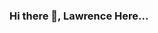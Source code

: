 ### Hi there 👋, Lawrence Here... 

<!--
**LawrenceMoruye/LawrenceMoruye** is a ✨ _special_ ✨ repository because its `README.md` (this file) appears on your GitHub profile.

Here are some ideas to get you started:

- 🔭 I’m currently working on Machine Learning,Data Science
- 🌱 I’m currently learning Optimization,postgres,CI/CD,MLOPS
- 👯 I’m looking to collaborate on OSS
- 🤔 I’m looking for help with MLOPS
- 💬 Ask me about anything 
- 📫 How to reach me: moruyelawrence@gmail.com
- 😄 Pronouns: He/Him/them/they
- ⚡ Fun fact: I love_ nyama choma_😁
-->
